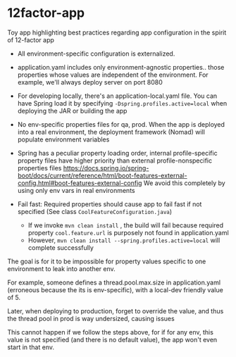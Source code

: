 # 12factor-app

Toy app highlighting best practices regarding app configuration in the spirit of 12-factor app


* All environment-specific configuration is externalized.

* application.yaml includes only environment-agnostic properties.. those properties whose values are independent of the environment.
  For example, we'll always deploy server on port 8080
  
* For developing locally, there's an application-local.yaml file.  You can have Spring load it by specifying `-Dspring.profiles.active=local` when deploying the JAR or building the app
  
* No env-specific properties files for qa, prod.  When the app is deployed into a real environment, the deployment framework (Nomad) will populate environment variables
  
* Spring has a peculiar property loading order, internal profile-specific property files have higher priority than external profile-nonspecific properties files
  https://docs.spring.io/spring-boot/docs/current/reference/html/boot-features-external-config.html#boot-features-external-config
  We avoid this completely by using only env vars in real environments


* Fail fast: Required properties should cause app to fail fast if not specified (See class `CoolFeatureConfiguration.java`)
  * If we invoke `mvn clean install` , the build will fail because required property `cool.feature.url` is purposely not found in application.yaml
  * However, `mvn clean install --spring.profiles.active=local` will complete successfully
  
  
  
The goal is for it to be impossible for property values specific to one environment to leak into another env.

For example, someone defines a thread.pool.max.size in application.yaml (erroneous because the its is env-specific), with a local-dev friendly value of 5.

Later, when deploying to production, forget to override the value, and thus the thread pool in prod is way undersized, causing issues
  
This cannot happen if we follow the steps above, for if for any env, this value is not specified (and there is no default value), the app won't even start in that env.

